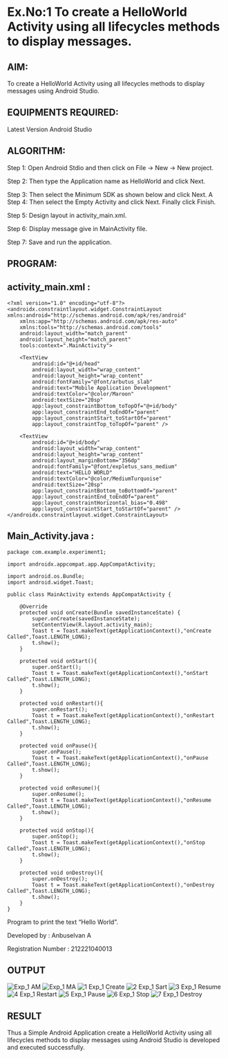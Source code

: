 # Ex.No:1 To create a HelloWorld Activity using all lifecycles methods to display messages.


## AIM:

To create a HelloWorld Activity using all lifecycles methods to display messages using Android Studio.

## EQUIPMENTS REQUIRED:

Latest Version Android Studio

## ALGORITHM:

Step 1: Open Android Stdio and then click on File -> New -> New project.

Step 2: Then type the Application name as HelloWorld and click Next. 

Step 3: Then select the Minimum SDK as shown below and click Next.
A
Step 4: Then select the Empty Activity and click Next. Finally click Finish.

Step 5: Design layout in activity_main.xml.

Step 6: Display message give in MainActivity file.

Step 7: Save and run the application.

## PROGRAM:

## activity_main.xml :

```
<?xml version="1.0" encoding="utf-8"?>
<androidx.constraintlayout.widget.ConstraintLayout xmlns:android="http://schemas.android.com/apk/res/android"
    xmlns:app="http://schemas.android.com/apk/res-auto"
    xmlns:tools="http://schemas.android.com/tools"
    android:layout_width="match_parent"
    android:layout_height="match_parent"
    tools:context=".MainActivity">

    <TextView
        android:id="@+id/head"
        android:layout_width="wrap_content"
        android:layout_height="wrap_content"
        android:fontFamily="@font/arbutus_slab"
        android:text="Mobile Application Development"
        android:textColor="@color/Maroon"
        android:textSize="20sp"
        app:layout_constraintBottom_toTopOf="@+id/body"
        app:layout_constraintEnd_toEndOf="parent"
        app:layout_constraintStart_toStartOf="parent"
        app:layout_constraintTop_toTopOf="parent" />

    <TextView
        android:id="@+id/body"
        android:layout_width="wrap_content"
        android:layout_height="wrap_content"
        android:layout_marginBottom="356dp"
        android:fontFamily="@font/expletus_sans_medium"
        android:text="HELLO WORLD"
        android:textColor="@color/MediumTurquoise"
        android:textSize="20sp"
        app:layout_constraintBottom_toBottomOf="parent"
        app:layout_constraintEnd_toEndOf="parent"
        app:layout_constraintHorizontal_bias="0.498"
        app:layout_constraintStart_toStartOf="parent" />
</androidx.constraintlayout.widget.ConstraintLayout>
```
## Main_Activity.java : 
```
package com.example.experiment1;

import androidx.appcompat.app.AppCompatActivity;

import android.os.Bundle;
import android.widget.Toast;

public class MainActivity extends AppCompatActivity {

    @Override
    protected void onCreate(Bundle savedInstanceState) {
        super.onCreate(savedInstanceState);
        setContentView(R.layout.activity_main);
        Toast t = Toast.makeText(getApplicationContext(),"onCreate Called",Toast.LENGTH_LONG);
        t.show();
    }

    protected void onStart(){
        super.onStart();
        Toast t = Toast.makeText(getApplicationContext(),"onStart Called",Toast.LENGTH_LONG);
        t.show();
    }

    protected void onRestart(){
        super.onRestart();
        Toast t = Toast.makeText(getApplicationContext(),"onRestart Called",Toast.LENGTH_LONG);
        t.show();
    }

    protected void onPause(){
        super.onPause();
        Toast t = Toast.makeText(getApplicationContext(),"onPause Called",Toast.LENGTH_LONG);
        t.show();
    }

    protected void onResume(){
        super.onResume();
        Toast t = Toast.makeText(getApplicationContext(),"onResume Called",Toast.LENGTH_LONG);
        t.show();
    }

    protected void onStop(){
        super.onStop();
        Toast t = Toast.makeText(getApplicationContext(),"onStop Called",Toast.LENGTH_LONG);
        t.show();
    }

    protected void onDestroy(){
        super.onDestroy();
        Toast t = Toast.makeText(getApplicationContext(),"onDestroy Called",Toast.LENGTH_LONG);
        t.show();
    }
}
```
Program to print the text “Hello World”.

Developed by : Anbuselvan A

Registration Number : 212221040013

## OUTPUT

![Exp_1 AM](https://github.com/Anbuselvan04/Mobile-Application-Development/assets/119410896/21c321de-dcbe-4504-bd3d-75702e57ba15)
![Exp_1 MA](https://github.com/Anbuselvan04/Mobile-Application-Development/assets/119410896/d4ebad4f-8260-4aa3-9607-d78006345e39)
![1  Exp_1 Create](https://github.com/Anbuselvan04/Mobile-Application-Development/assets/119410896/c0312c53-3bec-44b8-ac5f-7e15111301fe)
![2  Exp_1 Sart](https://github.com/Anbuselvan04/Mobile-Application-Development/assets/119410896/8f399638-67b3-455e-9d3a-45fea19c6435)
![3  Exp_1 Resume](https://github.com/Anbuselvan04/Mobile-Application-Development/assets/119410896/099ca09d-d84c-44be-93ef-a83ae9db1a84)
![4  Exp_1 Restart](https://github.com/Anbuselvan04/Mobile-Application-Development/assets/119410896/b127b62a-99b1-456a-bf61-81384e1e198e)
![5  Exp_1 Pause](https://github.com/Anbuselvan04/Mobile-Application-Development/assets/119410896/2a58676a-e155-4b74-9773-1321c45bb4e1)
![6  Exp_1 Stop](https://github.com/Anbuselvan04/Mobile-Application-Development/assets/119410896/3cfb64f8-d2bf-455f-8e69-7c92d4f62518)
![7  Exp_1 Destroy](https://github.com/Anbuselvan04/Mobile-Application-Development/assets/119410896/d39c3c0b-e076-45cc-8ba8-550caa04b2fa)



## RESULT
Thus a Simple Android Application create a HelloWorld Activity using all lifecycles methods to display messages using Android Studio is developed and executed successfully.

